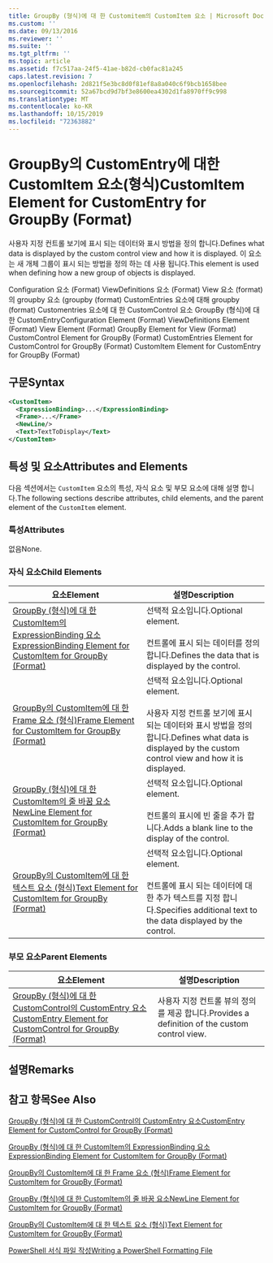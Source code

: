 ```yaml
---
title: GroupBy (형식)에 대 한 Customitem의 CustomItem 요소 | Microsoft Docs
ms.custom: ''
ms.date: 09/13/2016
ms.reviewer: ''
ms.suite: ''
ms.tgt_pltfrm: ''
ms.topic: article
ms.assetid: f7c517aa-24f5-41ae-b82d-cb0fac81a245
caps.latest.revision: 7
ms.openlocfilehash: 2d821f5e3bc8d0f81ef8a8a040c6f9bcb1658bee
ms.sourcegitcommit: 52a67bcd9d7bf3e8600ea4302d1fa8970ff9c998
ms.translationtype: MT
ms.contentlocale: ko-KR
ms.lasthandoff: 10/15/2019
ms.locfileid: "72363882"
---
```

# <a name="customitem-element-for-customentry-for-groupby-format"></a><span data-ttu-id="357bd-102">GroupBy의 CustomEntry에 대한 CustomItem 요소(형식)</span><span class="sxs-lookup"><span data-stu-id="357bd-102">CustomItem Element for CustomEntry for GroupBy (Format)</span></span>

<span data-ttu-id="357bd-103">사용자 지정 컨트롤 보기에 표시 되는 데이터와 표시 방법을 정의 합니다.</span><span class="sxs-lookup"><span data-stu-id="357bd-103">Defines what data is displayed by the custom control view and how it is displayed.</span></span> <span data-ttu-id="357bd-104">이 요소는 새 개체 그룹이 표시 되는 방법을 정의 하는 데 사용 됩니다.</span><span class="sxs-lookup"><span data-stu-id="357bd-104">This element is used when defining how a new group of objects is displayed.</span></span>

<span data-ttu-id="357bd-105">Configuration 요소 (Format) ViewDefinitions 요소 (Format) View 요소 (format)의 groupby 요소 (groupby (format) CustomEntries 요소에 대해 groupby (format) Customentries 요소에 대 한 CustomControl 요소 GroupBy (형식)에 대 한 CustomEntry</span><span class="sxs-lookup"><span data-stu-id="357bd-105">Configuration Element (Format) ViewDefinitions Element (Format) View Element (Format) GroupBy Element for View (Format) CustomControl Element for GroupBy (Format) CustomEntries Element for CustomControl for GroupBy (Format) CustomItem Element for CustomEntry for GroupBy (Format)</span></span>

## <a name="syntax"></a><span data-ttu-id="357bd-106">구문</span><span class="sxs-lookup"><span data-stu-id="357bd-106">Syntax</span></span>

```xml
<CustomItem>
  <ExpressionBinding>...</ExpressionBinding>
  <Frame>...</Frame>
  <NewLine/>
  <Text>TextToDisplay</Text>
</CustomItem>
```

## <a name="attributes-and-elements"></a><span data-ttu-id="357bd-107">특성 및 요소</span><span class="sxs-lookup"><span data-stu-id="357bd-107">Attributes and Elements</span></span>

<span data-ttu-id="357bd-108">다음 섹션에서는 `CustomItem` 요소의 특성, 자식 요소 및 부모 요소에 대해 설명 합니다.</span><span class="sxs-lookup"><span data-stu-id="357bd-108">The following sections describe attributes, child elements, and the parent element of the `CustomItem` element.</span></span>

### <a name="attributes"></a><span data-ttu-id="357bd-109">특성</span><span class="sxs-lookup"><span data-stu-id="357bd-109">Attributes</span></span>

<span data-ttu-id="357bd-110">없음</span><span class="sxs-lookup"><span data-stu-id="357bd-110">None.</span></span>

### <a name="child-elements"></a><span data-ttu-id="357bd-111">자식 요소</span><span class="sxs-lookup"><span data-stu-id="357bd-111">Child Elements</span></span>

|<span data-ttu-id="357bd-112">요소</span><span class="sxs-lookup"><span data-stu-id="357bd-112">Element</span></span>|<span data-ttu-id="357bd-113">설명</span><span class="sxs-lookup"><span data-stu-id="357bd-113">Description</span></span>|
|-------------|-----------------|
|[<span data-ttu-id="357bd-114">GroupBy (형식)에 대 한 CustomItem의 ExpressionBinding 요소</span><span class="sxs-lookup"><span data-stu-id="357bd-114">ExpressionBinding Element for CustomItem for GroupBy (Format)</span></span>](./expressionbinding-element-for-customitem-for-groupby-format.md)|<span data-ttu-id="357bd-115">선택적 요소입니다.</span><span class="sxs-lookup"><span data-stu-id="357bd-115">Optional element.</span></span><br /><br /> <span data-ttu-id="357bd-116">컨트롤에 표시 되는 데이터를 정의 합니다.</span><span class="sxs-lookup"><span data-stu-id="357bd-116">Defines the data that is displayed by the control.</span></span>|
|[<span data-ttu-id="357bd-117">GroupBy의 CustomItem에 대 한 Frame 요소 (형식)</span><span class="sxs-lookup"><span data-stu-id="357bd-117">Frame Element for CustomItem for GroupBy (Format)</span></span>](./frame-element-for-customitem-for-groupby-format.md)|<span data-ttu-id="357bd-118">선택적 요소입니다.</span><span class="sxs-lookup"><span data-stu-id="357bd-118">Optional element.</span></span><br /><br /> <span data-ttu-id="357bd-119">사용자 지정 컨트롤 보기에 표시 되는 데이터와 표시 방법을 정의 합니다.</span><span class="sxs-lookup"><span data-stu-id="357bd-119">Defines what data is displayed by the custom control view and how it is displayed.</span></span>|
|[<span data-ttu-id="357bd-120">GroupBy (형식)에 대 한 CustomItem의 줄 바꿈 요소</span><span class="sxs-lookup"><span data-stu-id="357bd-120">NewLine Element for CustomItem for GroupBy (Format)</span></span>](./newline-element-for-customitem-for-groupby-format.md)|<span data-ttu-id="357bd-121">선택적 요소입니다.</span><span class="sxs-lookup"><span data-stu-id="357bd-121">Optional element.</span></span><br /><br /> <span data-ttu-id="357bd-122">컨트롤의 표시에 빈 줄을 추가 합니다.</span><span class="sxs-lookup"><span data-stu-id="357bd-122">Adds a blank line to the display of the control.</span></span>|
|[<span data-ttu-id="357bd-123">GroupBy의 CustomItem에 대 한 텍스트 요소 (형식)</span><span class="sxs-lookup"><span data-stu-id="357bd-123">Text Element for CustomItem for GroupBy (Format)</span></span>](./text-element-for-customitem-for-groupby-format.md)|<span data-ttu-id="357bd-124">선택적 요소입니다.</span><span class="sxs-lookup"><span data-stu-id="357bd-124">Optional element.</span></span><br /><br /> <span data-ttu-id="357bd-125">컨트롤에 표시 되는 데이터에 대 한 추가 텍스트를 지정 합니다.</span><span class="sxs-lookup"><span data-stu-id="357bd-125">Specifies additional text to the data displayed by the control.</span></span>|

### <a name="parent-elements"></a><span data-ttu-id="357bd-126">부모 요소</span><span class="sxs-lookup"><span data-stu-id="357bd-126">Parent Elements</span></span>

|<span data-ttu-id="357bd-127">요소</span><span class="sxs-lookup"><span data-stu-id="357bd-127">Element</span></span>|<span data-ttu-id="357bd-128">설명</span><span class="sxs-lookup"><span data-stu-id="357bd-128">Description</span></span>|
|-------------|-----------------|
|[<span data-ttu-id="357bd-129">GroupBy (형식)에 대 한 CustomControl의 CustomEntry 요소</span><span class="sxs-lookup"><span data-stu-id="357bd-129">CustomEntry Element for CustomControl for GroupBy (Format)</span></span>](./customentry-element-for-customcontrol-for-groupby-format.md)|<span data-ttu-id="357bd-130">사용자 지정 컨트롤 뷰의 정의를 제공 합니다.</span><span class="sxs-lookup"><span data-stu-id="357bd-130">Provides a definition of the custom control view.</span></span>|

## <a name="remarks"></a><span data-ttu-id="357bd-131">설명</span><span class="sxs-lookup"><span data-stu-id="357bd-131">Remarks</span></span>

## <a name="see-also"></a><span data-ttu-id="357bd-132">참고 항목</span><span class="sxs-lookup"><span data-stu-id="357bd-132">See Also</span></span>

[<span data-ttu-id="357bd-133">GroupBy (형식)에 대 한 CustomControl의 CustomEntry 요소</span><span class="sxs-lookup"><span data-stu-id="357bd-133">CustomEntry Element for CustomControl for GroupBy (Format)</span></span>](./customentry-element-for-customcontrol-for-groupby-format.md)

[<span data-ttu-id="357bd-134">GroupBy (형식)에 대 한 CustomItem의 ExpressionBinding 요소</span><span class="sxs-lookup"><span data-stu-id="357bd-134">ExpressionBinding Element for CustomItem for GroupBy (Format)</span></span>](./expressionbinding-element-for-customitem-for-groupby-format.md)

[<span data-ttu-id="357bd-135">GroupBy의 CustomItem에 대 한 Frame 요소 (형식)</span><span class="sxs-lookup"><span data-stu-id="357bd-135">Frame Element for CustomItem for GroupBy (Format)</span></span>](./frame-element-for-customitem-for-groupby-format.md)

[<span data-ttu-id="357bd-136">GroupBy (형식)에 대 한 CustomItem의 줄 바꿈 요소</span><span class="sxs-lookup"><span data-stu-id="357bd-136">NewLine Element for CustomItem for GroupBy (Format)</span></span>](./newline-element-for-customitem-for-groupby-format.md)

[<span data-ttu-id="357bd-137">GroupBy의 CustomItem에 대 한 텍스트 요소 (형식)</span><span class="sxs-lookup"><span data-stu-id="357bd-137">Text Element for CustomItem for GroupBy (Format)</span></span>](./text-element-for-customitem-for-groupby-format.md)

[<span data-ttu-id="357bd-138">PowerShell 서식 파일 작성</span><span class="sxs-lookup"><span data-stu-id="357bd-138">Writing a PowerShell Formatting File</span></span>](./writing-a-powershell-formatting-file.md)
